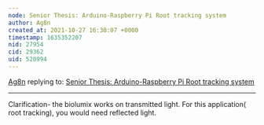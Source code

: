 ```yaml
---
node: Senior Thesis: Arduino-Raspberry Pi Root tracking system
author: Ag8n
created_at: 2021-10-27 16:30:07 +0000
timestamp: 1635352207
nid: 27954
cid: 29362
uid: 520994
---
```




[Ag8n](../profile/Ag8n) replying to: [Senior Thesis: Arduino-Raspberry Pi Root tracking system](../notes/maya_mohanty/10-22-2021/senior-thesis-arduino-raspberry-pi-root-tracking-system)

----
Clarification- the biolumix works on transmitted light. For this application( root tracking), you would need reflected light.